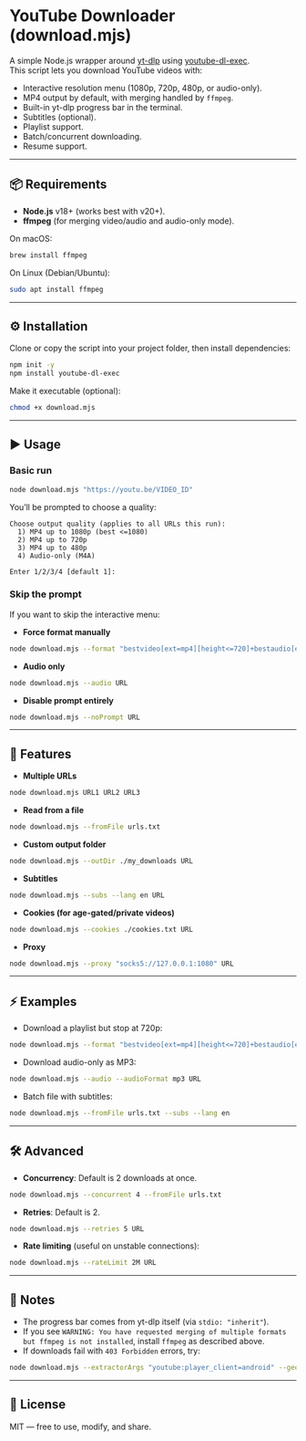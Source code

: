 # YouTube Downloader (download.mjs)

A simple Node.js wrapper around [yt-dlp](https://github.com/yt-dlp/yt-dlp) using [youtube-dl-exec](https://github.com/microlinkhq/youtube-dl-exec).  
This script lets you download YouTube videos with:

- Interactive resolution menu (1080p, 720p, 480p, or audio-only).
- MP4 output by default, with merging handled by `ffmpeg`.
- Built-in yt-dlp progress bar in the terminal.
- Subtitles (optional).
- Playlist support.
- Batch/concurrent downloading.
- Resume support.

---

## 📦 Requirements

- **Node.js** v18+ (works best with v20+).
- **ffmpeg** (for merging video/audio and audio-only mode).

On macOS:
```bash
brew install ffmpeg
```

On Linux (Debian/Ubuntu):
```bash
sudo apt install ffmpeg
```

---

## ⚙️ Installation

Clone or copy the script into your project folder, then install dependencies:

```bash
npm init -y
npm install youtube-dl-exec
```

Make it executable (optional):

```bash
chmod +x download.mjs
```

---

## ▶️ Usage

### Basic run
```bash
node download.mjs "https://youtu.be/VIDEO_ID"
```

You’ll be prompted to choose a quality:

```
Choose output quality (applies to all URLs this run):
  1) MP4 up to 1080p (best <=1080)
  2) MP4 up to 720p
  3) MP4 up to 480p
  4) Audio-only (M4A)

Enter 1/2/3/4 [default 1]:
```

### Skip the prompt
If you want to skip the interactive menu:

- **Force format manually**
```bash
node download.mjs --format "bestvideo[ext=mp4][height<=720]+bestaudio[ext=m4a]/best[ext=mp4]" URL
```

- **Audio only**
```bash
node download.mjs --audio URL
```

- **Disable prompt entirely**
```bash
node download.mjs --noPrompt URL
```

---

## 📂 Features

- **Multiple URLs**
```bash
node download.mjs URL1 URL2 URL3
```

- **Read from a file**
```bash
node download.mjs --fromFile urls.txt
```

- **Custom output folder**
```bash
node download.mjs --outDir ./my_downloads URL
```

- **Subtitles**
```bash
node download.mjs --subs --lang en URL
```

- **Cookies (for age-gated/private videos)**
```bash
node download.mjs --cookies ./cookies.txt URL
```

- **Proxy**
```bash
node download.mjs --proxy "socks5://127.0.0.1:1080" URL
```

---

## ⚡ Examples

- Download a playlist but stop at 720p:
```bash
node download.mjs --format "bestvideo[ext=mp4][height<=720]+bestaudio[ext=m4a]/best[ext=mp4]" "https://www.youtube.com/playlist?list=XXXX"
```

- Download audio-only as MP3:
```bash
node download.mjs --audio --audioFormat mp3 URL
```

- Batch file with subtitles:
```bash
node download.mjs --fromFile urls.txt --subs --lang en
```

---

## 🛠 Advanced

- **Concurrency**: Default is 2 downloads at once.
```bash
node download.mjs --concurrent 4 --fromFile urls.txt
```

- **Retries**: Default is 2.
```bash
node download.mjs --retries 5 URL
```

- **Rate limiting** (useful on unstable connections):
```bash
node download.mjs --rateLimit 2M URL
```

---

## 🚧 Notes

- The progress bar comes from yt-dlp itself (via `stdio: "inherit"`).
- If you see `WARNING: You have requested merging of multiple formats but ffmpeg is not installed`, install `ffmpeg` as described above.
- If downloads fail with `403 Forbidden` errors, try:
```bash
node download.mjs --extractorArgs "youtube:player_client=android" --geo AU URL
```

---

## 📜 License

MIT — free to use, modify, and share.
